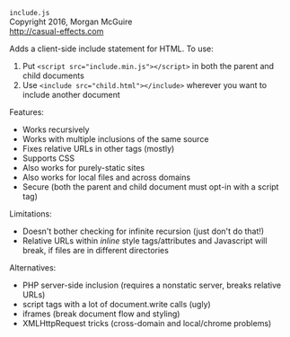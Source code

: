 `include.js`
<br/>Copyright 2016, Morgan McGuire
<br/>http://casual-effects.com

Adds a client-side include statement for HTML. To use:

 1. Put `<script src="include.min.js"></script>` in both the parent and child documents
 2. Use `<include src="child.html"></include>` wherever you want to include another document

Features:
 - Works recursively
 - Works with multiple inclusions of the same source
 - Fixes relative URLs in other tags (mostly)
 - Supports CSS
 - Also works for purely-static sites
 - Also works for local files and across domains
 - Secure (both the parent and child document must opt-in with a script tag)

Limitations:
 - Doesn't bother checking for infinite recursion (just don't do that!)
 - Relative URLs within _inline_ style tags/attributes and Javascript 
   will break, if files are in different directories

Alternatives:
 - PHP server-side inclusion (requires a nonstatic server, breaks relative URLs)
 - script tags with a lot of document.write calls (ugly)
 - iframes (break document flow and styling)
 - XMLHttpRequest tricks (cross-domain and local/chrome problems)
